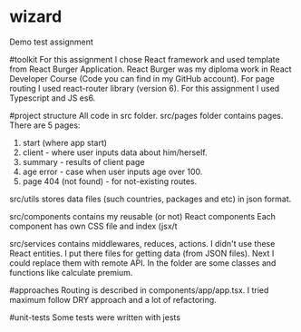 # wizard
Demo test assignment

#toolkit
For this assignment I chose React framework and used template
from React Burger Application. React Burger was my diploma work
in React Developer Course (Code you can find in my GitHub account).
For page routing I used react-router library (version 6).
For this assignment I used Typescript and JS es6.

#project structure
All code in src folder.
src/pages folder contains pages. There are 5 pages:
1. start (where app start)
2. client - where user inputs data about him/herself.
3. summary - results of client page
4. age error - case when user inputs age over 100.
5. page 404 (not found) - for not-existing routes.

src/utils stores data files (such countries, packages and etc)
in json format.

src/components contains my reusable (or not) React components
Each component has own CSS file and index (jsx/t

src/services contains middlewares, reduces, actions.
I didn't use these React entities. 
I put there files for getting data (from JSON files).
Next I could replace them with remote API.
In the folder are some classes and functions like 
calculate premium.

#approaches
Routing is described in components/app/app.tsx.
I tried maximum follow DRY approach and a lot of refactoring.

#unit-tests
Some tests were written with jests
